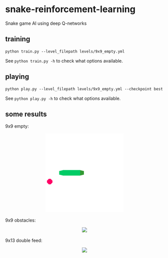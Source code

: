 # snake-reinforcement-learning

Snake game AI using deep Q-networks

## training

```
python train.py --level_filepath levels/9x9_empty.yml
```
See `python train.py -h` to check what options available.

## playing

```
python play.py --level_filepath levels/9x9_empty.yml --checkpoint best
```
See `python play.py -h` to check what options available.

## some results

9x9 empty:
<center>
    <img src="/examples/empty.gif" width="250"/>
</center>

9x9 obstacles:
<center>
    <img src="/examples/obstacles.gif" width="250"/>
</center>

9x13 double feed:
<center>
    <img src="/examples/double_feed.gif" width="300"/>
</center>
